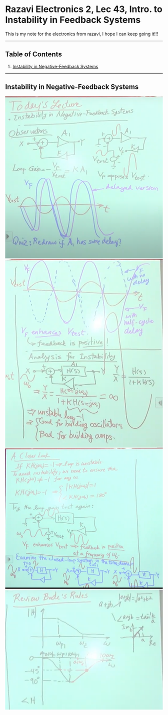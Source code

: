 # Razavi Electronics 2, Lec 43, Intro. to Instability in Feedback Systems

This is my note for the electronics from razavi, I hope I can keep going it!!!

---

## Table of Contents

1. [Instability in Negative-Feedback Systems](#instability-in-negative-feedback-systems)


 


---
## Instability in Negative-Feedback Systems
![](/images/Instability1.png)
![](/images/Instability2.png)
![](/images/instability3.png)
![](/images/BodeRules1.png)
